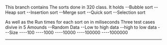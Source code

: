This branch contains The sorts done in 320 class. 
It holds 
--Bubble sort
--Heap sort
--Insertion sort
--Merge sort
--Quick sort
--Selection sort

As well as the Run times for each sort on in miliseconds
Three test cases divive in 5 Amounds
--Random Data
--Low to high data
--high to low data
---Size
----100
----1000
----10000
----100000
----1000000

-------------------------------------------------------------------
